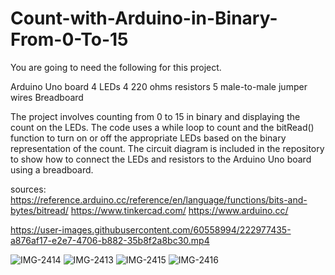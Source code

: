 # Count-with-Arduino-in-Binary-From-0-To-15

You are going to need the following for this project. 

Arduino Uno board
4 LEDs
4 220 ohms resistors
5 male-to-male jumper wires
Breadboard



The project involves counting from 0 to 15 in binary and displaying the count on the LEDs. 
The code uses a while loop to count and the bitRead() 
function to turn on or off the appropriate LEDs based on the binary representation of the count.
The circuit diagram is included in the repository to show how to connect the LEDs 
and resistors to the Arduino Uno board using a breadboard.


sources:
https://reference.arduino.cc/reference/en/language/functions/bits-and-bytes/bitread/
https://www.tinkercad.com/
https://www.arduino.cc/



https://user-images.githubusercontent.com/60558994/222977435-a876af17-e2e7-4706-b882-35b8f2a8bc30.mp4




![IMG-2414](https://user-images.githubusercontent.com/60558994/222977425-d9f96f4e-a93b-489f-be88-aaf4d34108bc.jpg)
![IMG-2413](https://user-images.githubusercontent.com/60558994/222977430-0e5550c5-82dc-4ded-91ef-c7901f84bc22.jpg)
![IMG-2415](https://user-images.githubusercontent.com/60558994/222977431-c5e1f582-61da-47d7-8ff8-303632ba2345.jpg)
![IMG-2416](https://user-images.githubusercontent.com/60558994/222977432-e2f1ba93-f3ea-443f-97db-2edeec795a44.jpg)
